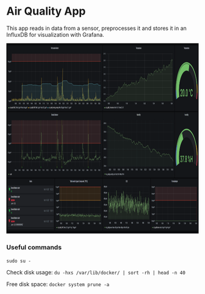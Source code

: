 # Air Quality App

This app reads in data from a sensor, preprocesses it and stores it in an InfluxDB for visualization with Grafana.

<p align="center"><img src="https://raw.githubusercontent.com/akanz1/air_quality_app/main/screenshots/dashboard.png" alt="dashboard" width="1312" height="498"></p>


### Useful commands

`sudo su -`

Check disk usage: `du -hxs /var/lib/docker/ | sort -rh | head -n 40`

Free disk space: `docker system prune -a`

